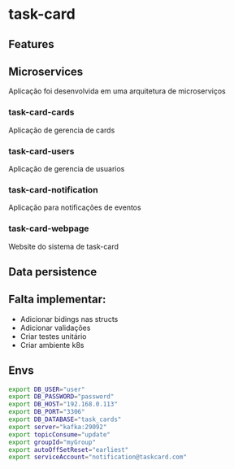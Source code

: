 # task-card

## Features



## Microservices
Aplicação foi desenvolvida em uma arquitetura de microserviços

### task-card-cards
Aplicação de gerencia de cards

### task-card-users
Aplicação de gerencia de usuarios

### task-card-notification
Aplicação para notificações de eventos

### task-card-webpage
Website do sistema de task-card

## Data persistence



## Falta implementar:
* Adicionar bidings nas structs
* Adicionar validações
* Criar testes unitário
* Criar ambiente k8s



## Envs

```bash
export DB_USER="user"
export DB_PASSWORD="password"
export DB_HOST="192.168.0.113"
export DB_PORT="3306"
export DB_DATABASE="task_cards"
export server="kafka:29092"
export topicConsume="update"
export groupId="myGroup"
export autoOffSetReset="earliest"
export serviceAccount="notification@taskcard.com"
```